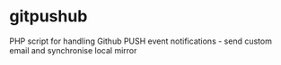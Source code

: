 gitpushub
=========

PHP script for handling Github PUSH event notifications - send custom email and synchronise local mirror

